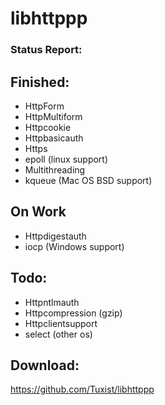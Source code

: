 # libhttppp

### Status Report:

## Finished:
- HttpForm
- HttpMultiform
- Httpcookie
- Httpbasicauth
- Https
- epoll (linux support)
- Multithreading
- kqueue (Mac OS BSD support)

## On Work
- Httpdigestauth
- iocp (Windows support)

## Todo:
- Httpntlmauth
- Httpcompression (gzip)
- Httpclientsupport
- select (other os)

## Download:
https://github.com/Tuxist/libhttppp

